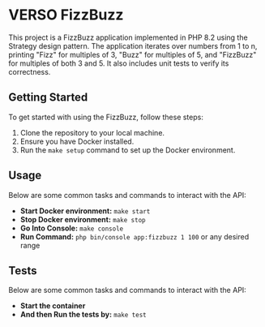# VERSO FizzBuzz

This project is a FizzBuzz application implemented in PHP 8.2 using the Strategy design pattern. The application iterates over numbers from 1 to n, printing "Fizz" for multiples of 3, "Buzz" for multiples of 5, and "FizzBuzz" for multiples of both 3 and 5. It also includes unit tests to verify its correctness.


## Getting Started

To get started with using the FizzBuzz, follow these steps:

1. Clone the repository to your local machine.
2. Ensure you have Docker installed.
3. Run the `make setup` command to set up the Docker environment.

## Usage

Below are some common tasks and commands to interact with the API:

- **Start Docker environment:** `make start`
- **Stop Docker environment:** `make stop`
- **Go Into Console:** `make console`
- **Run Command:** `php bin/console app:fizzbuzz 1 100` or any desired range


## Tests

Below are some common tasks and commands to interact with the API:

- **Start the container**
- **And then Run the tests by:** `make test`
